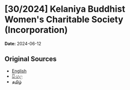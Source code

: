 # [30/2024] Kelaniya Buddhist Women's Charitable Society (Incorporation)

**Date:** 2024-06-12

## Original Sources

- [English](https://documents.gov.lk/view/acts/2024/6/30-2024_E.pdf)
- [සිංහල](https://documents.gov.lk/view/acts/2024/6/30-2024_S.pdf)
- [தமிழ்](https://documents.gov.lk/view/acts/2024/6/30-2024_T.pdf)
